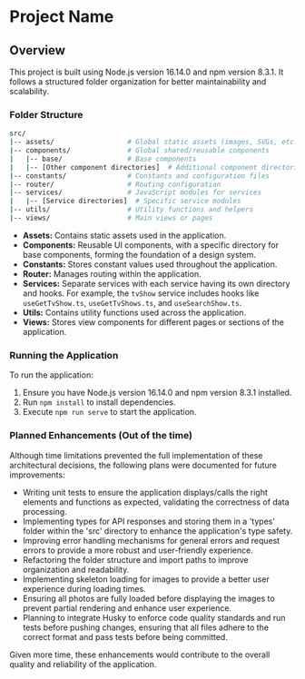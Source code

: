 # Project Name

## Overview

This project is built using Node.js version 16.14.0 and npm version 8.3.1. It follows a structured folder organization for better maintainability and scalability.

### Folder Structure

```bash
src/
|-- assets/                  # Global static assets (images, SVGs, etc.)
|-- components/              # Global shared/reusable components
|   |-- base/                # Base components
|   |-- [Other component directories]  # Additional component directories
|-- constants/               # Constants and configuration files
|-- router/                  # Routing configuration
|-- services/                # JavaScript modules for services
|   |-- [Service directories]  # Specific service modules
|-- utils/                   # Utility functions and helpers
|-- views/                   # Main views or pages

```


- **Assets:** Contains static assets used in the application.
- **Components:** Reusable UI components, with a specific directory for base components, forming the foundation of a design system.
- **Constants:** Stores constant values used throughout the application.
- **Router:** Manages routing within the application.
- **Services:** Separate services with each service having its own directory and hooks. For example, the `tvShow` service includes hooks like `useGetTvShow.ts`, `useGetTvShows.ts`, and `useSearchShow.ts`.
- **Utils:** Contains utility functions used across the application.
- **Views:** Stores view components for different pages or sections of the application.

### Running the Application

To run the application:

1. Ensure you have Node.js version 16.14.0 and npm version 8.3.1 installed.
2. Run `npm install` to install dependencies.
3. Execute `npm run serve` to start the application.

### Planned Enhancements (Out of the time)

Although time limitations prevented the full implementation of these architectural decisions, the following plans were documented for future improvements:

- Writing unit tests to ensure the application displays/calls the right elements and functions as expected, validating the correctness of data processing.
- Implementing types for API responses and storing them in a 'types' folder within the 'src' directory to enhance the application's type safety.
- Improving error handling mechanisms for general errors and request errors to provide a more robust and user-friendly experience.
- Refactoring the folder structure and import paths to improve organization and readability.
- Implementing skeleton loading for images to provide a better user experience during loading times.
- Ensuring all photos are fully loaded before displaying the images to prevent partial rendering and enhance user experience.
- Planning to integrate Husky to enforce code quality standards and run tests before pushing changes, ensuring that all files adhere to the correct format and pass tests before being committed.

Given more time, these enhancements would contribute to the overall quality and reliability of the application.

